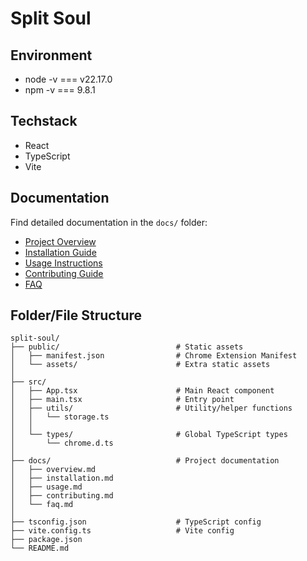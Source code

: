 # Split Soul

## Environment

- node -v === v22.17.0
- npm -v === 9.8.1

## Techstack

- React
- TypeScript
- Vite

## Documentation

Find detailed documentation in the `docs/` folder:

- [Project Overview](docs/overview.md)
- [Installation Guide](docs/installation.md)
- [Usage Instructions](docs/usage.md)
- [Contributing Guide](docs/contributing.md)
- [FAQ](docs/faq.md)

## Folder/File Structure

```
split-soul/
├── public/                          # Static assets
│   ├── manifest.json                # Chrome Extension Manifest
│   └── assets/                      # Extra static assets
│
├── src/
│   ├── App.tsx                      # Main React component
│   ├── main.tsx                     # Entry point
│   ├── utils/                       # Utility/helper functions
│   │   └── storage.ts
│   │
│   └── types/                       # Global TypeScript types
│       └── chrome.d.ts
│
├── docs/                            # Project documentation
│   ├── overview.md
│   ├── installation.md
│   ├── usage.md
│   ├── contributing.md
│   └── faq.md
│
├── tsconfig.json                    # TypeScript config
├── vite.config.ts                   # Vite config
├── package.json
└── README.md
```
